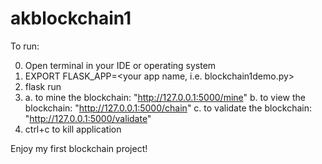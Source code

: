 # akblockchain1

To run:

0. Open terminal in your IDE or operating system
1. EXPORT FLASK_APP=<your app name, i.e. blockchain1demo.py>
2. flask run
3. 
   a. to mine the blockchain: "http://127.0.0.1:5000/mine"
   b. to view the blockchain: "http://127.0.0.1:5000/chain"
   c. to validate the blockchain: "http://127.0.0.1:5000/validate"
4. ctrl+c to kill application

Enjoy my first blockchain project!
